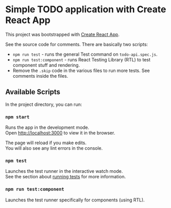 # Simple TODO application with Create React App

This project was bootstrapped with [Create React App](https://github.com/facebook/create-react-app).

See the source code for comments. There are basically two scripts:
- `npm run test` - runs the general Test command on `todo-api.spec.js`.
- `npm run test:component` - runs React Testing Library (RTL) to test component stuff and rendering.
- Remove the `.skip` code in the various files to run more tests. See comments inside the files.

## Available Scripts

In the project directory, you can run:

### `npm start`

Runs the app in the development mode.\
Open [http://localhost:3000](http://localhost:3000) to view it in the browser.

The page will reload if you make edits.\
You will also see any lint errors in the console.

### `npm test`

Launches the test runner in the interactive watch mode.\
See the section about [running tests](https://facebook.github.io/create-react-app/docs/running-tests) for more information.

### `npm run test:component`

Launches the test runner specifically for components (using RTL). 
